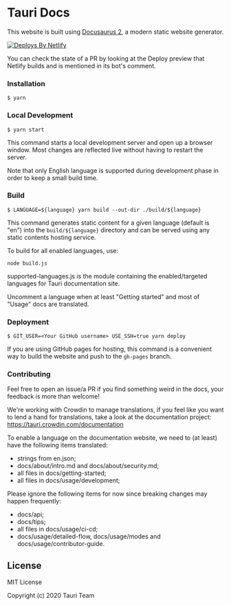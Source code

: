 # Tauri Docs

This website is built using [Docusaurus 2](https://v2.docusaurus.io/), a modern static website generator.

[![Deploys By Netlify](https://www.netlify.com/img/global/badges/netlify-light.svg)](https://www.netlify.com)

You can check the state of a PR by looking at the Deploy preview that Netlify builds and is mentioned in its bot's comment.

### Installation

```
$ yarn
```

### Local Development

```
$ yarn start
```

This command starts a local development server and open up a browser window. Most changes are reflected live without having to restart the server.

Note that only English language is supported during development phase in order to keep a small build time.

### Build

```
$ LANGUAGE=${language} yarn build --out-dir ./build/${language}
```

This command generates static content for a given language (default is "en") into the `build/${language}` directory and can be served using any static contents hosting service.

To build for all enabled languages, use:

```
node build.js
```

supported-languages.js is the module containing the enabled/targeted languages for Tauri documentation site.

Uncomment a language when at least "Getting started" and most of "Usage" docs are translated.

### Deployment

```
$ GIT_USER=<Your GitHub username> USE_SSH=true yarn deploy
```

If you are using GitHub pages for hosting, this command is a convenient way to build the website and push to the `gh-pages` branch.

### Contributing

Feel free to open an issue/a PR if you find something weird in the docs, your feedback is more than welcome!

We're working with Crowdin to manage translations, if you feel like you want to lend a hand for translations, take a look at the documentation project: https://tauri.crowdin.com/documentation

To enable a language on the documentation website, we need to (at least) have the following items translated:

- strings from en.json;
- docs/about/intro.md and docs/about/security.md;
- all files in docs/getting-started;
- all files in docs/usage/development;

Please ignore the following items for now since breaking changes may happen frequently:

- docs/api;
- docs/tips;
- all files in docs/usage/ci-cd;
- docs/usage/detailed-flow, docs/usage/modes and docs/usage/contributor-guide.

## License

MIT License

Copyright (c) 2020 Tauri Team
